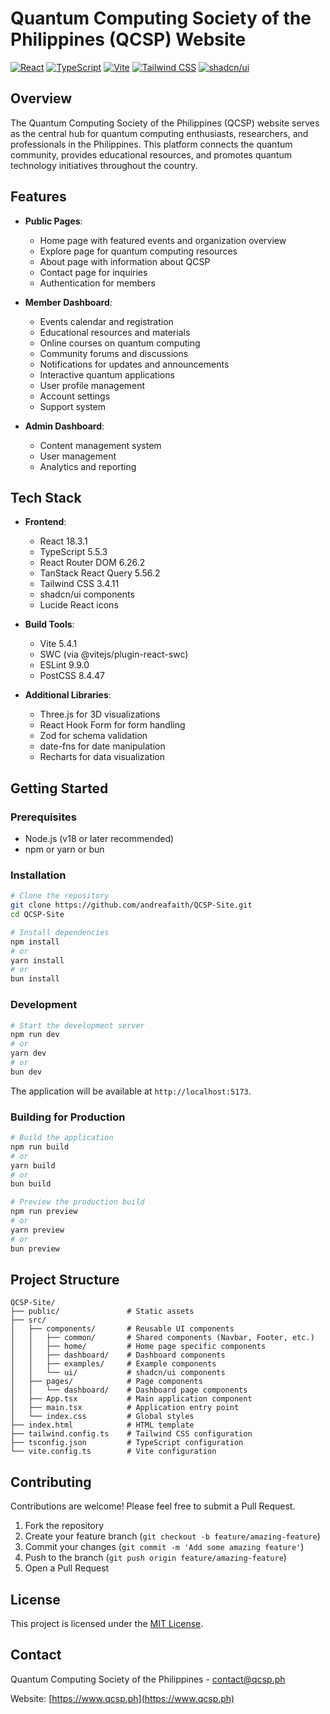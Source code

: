 # Quantum Computing Society of the Philippines (QCSP) Website

[![React](https://img.shields.io/badge/React-18.3.1-61DAFB?logo=react&logoColor=white)](https://reactjs.org/)
[![TypeScript](https://img.shields.io/badge/TypeScript-5.5.3-3178C6?logo=typescript&logoColor=white)](https://www.typescriptlang.org/)
[![Vite](https://img.shields.io/badge/Vite-5.4.1-646CFF?logo=vite&logoColor=white)](https://vitejs.dev/)
[![Tailwind CSS](https://img.shields.io/badge/Tailwind_CSS-3.4.11-38B2AC?logo=tailwind-css&logoColor=white)](https://tailwindcss.com/)
[![shadcn/ui](https://img.shields.io/badge/shadcn/ui-Latest-000000?logo=shadcn&logoColor=white)](https://ui.shadcn.com/)

## Overview

The Quantum Computing Society of the Philippines (QCSP) website serves as the central hub for quantum computing enthusiasts, researchers, and professionals in the Philippines. This platform connects the quantum community, provides educational resources, and promotes quantum technology initiatives throughout the country.

## Features

- **Public Pages**:
  - Home page with featured events and organization overview
  - Explore page for quantum computing resources
  - About page with information about QCSP
  - Contact page for inquiries
  - Authentication for members

- **Member Dashboard**:
  - Events calendar and registration
  - Educational resources and materials
  - Online courses on quantum computing
  - Community forums and discussions
  - Notifications for updates and announcements
  - Interactive quantum applications
  - User profile management
  - Account settings
  - Support system

- **Admin Dashboard**:
  - Content management system
  - User management
  - Analytics and reporting

## Tech Stack

- **Frontend**:
  - React 18.3.1
  - TypeScript 5.5.3
  - React Router DOM 6.26.2
  - TanStack React Query 5.56.2
  - Tailwind CSS 3.4.11
  - shadcn/ui components
  - Lucide React icons

- **Build Tools**:
  - Vite 5.4.1
  - SWC (via @vitejs/plugin-react-swc)
  - ESLint 9.9.0
  - PostCSS 8.4.47

- **Additional Libraries**:
  - Three.js for 3D visualizations
  - React Hook Form for form handling
  - Zod for schema validation
  - date-fns for date manipulation
  - Recharts for data visualization

## Getting Started

### Prerequisites

- Node.js (v18 or later recommended)
- npm or yarn or bun

### Installation

```bash
# Clone the repository
git clone https://github.com/andreafaith/QCSP-Site.git
cd QCSP-Site

# Install dependencies
npm install
# or
yarn install
# or
bun install
```

### Development

```bash
# Start the development server
npm run dev
# or
yarn dev
# or
bun dev
```

The application will be available at `http://localhost:5173`.

### Building for Production

```bash
# Build the application
npm run build
# or
yarn build
# or
bun build

# Preview the production build
npm run preview
# or
yarn preview
# or
bun preview
```

## Project Structure

```
QCSP-Site/
├── public/               # Static assets
├── src/
│   ├── components/       # Reusable UI components
│   │   ├── common/       # Shared components (Navbar, Footer, etc.)
│   │   ├── home/         # Home page specific components
│   │   ├── dashboard/    # Dashboard components
│   │   ├── examples/     # Example components
│   │   └── ui/           # shadcn/ui components
│   ├── pages/            # Page components
│   │   └── dashboard/    # Dashboard page components
│   ├── App.tsx           # Main application component
│   ├── main.tsx          # Application entry point
│   └── index.css         # Global styles
├── index.html            # HTML template
├── tailwind.config.ts    # Tailwind CSS configuration
├── tsconfig.json         # TypeScript configuration
└── vite.config.ts        # Vite configuration
```

## Contributing

Contributions are welcome! Please feel free to submit a Pull Request.

1. Fork the repository
2. Create your feature branch (`git checkout -b feature/amazing-feature`)
3. Commit your changes (`git commit -m 'Add some amazing feature'`)
4. Push to the branch (`git push origin feature/amazing-feature`)
5. Open a Pull Request

## License

This project is licensed under the [MIT License](LICENSE).

## Contact

Quantum Computing Society of the Philippines - [contact@qcsp.ph](mailto:contact@qcsp.ph)

Website: [https://www.qcsp.ph](https://www.qcsp.ph)
